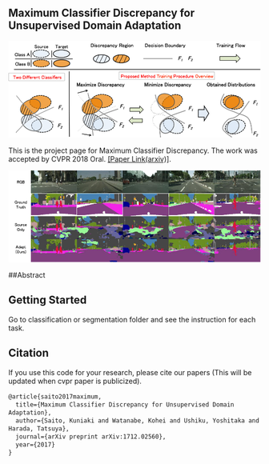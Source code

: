 ## Maximum Classifier Discrepancy for Unsupervised Domain Adaptation

![](overview.png)
<br>

This is the project page for Maximum Classifier Discrepancy.
The work was accepted by CVPR 2018 Oral.
[[Paper Link(arxiv)]](https://arxiv.org/abs/1712.02560).
<br>

![](result_seg.png)

##Abstract

## Getting Started
Go to classification or segmentation folder and see the instruction for each task.
## Citation
If you use this code for your research, please cite our papers (This will be updated when cvpr paper is publicized).
```
@article{saito2017maximum,
  title={Maximum Classifier Discrepancy for Unsupervised Domain Adaptation},
  author={Saito, Kuniaki and Watanabe, Kohei and Ushiku, Yoshitaka and Harada, Tatsuya},
  journal={arXiv preprint arXiv:1712.02560},
  year={2017}
}
```
